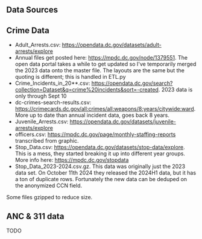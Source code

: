Data Sources
---

## Crime Data
- Adult_Arrests.csv: https://opendata.dc.gov/datasets/adult-arrests/explore
- Annual files get posted here: https://mpdc.dc.gov/node/1379551. The open data portal takes a while to get updated so I've temporarily merged the 2023 data onto the master file. The layouts are the same but the quoting is different; this is handled in ETL.py
- Crime_Incidents_in_20**.csv: https://opendata.dc.gov/search?collection=Dataset&q=crime%20incidents&sort=-created. 2023 data is only through Sept 10
- dc-crimes-search-results.csv: https://crimecards.dc.gov/all:crimes/all:weapons/8:years/citywide:ward. More up to date than annual incident data, goes back 8 years.
- Juvenile_Arrests.csv: https://opendata.dc.gov/datasets/juvenile-arrests/explore
- officers.csv: https://mpdc.dc.gov/page/monthly-staffing-reports transcribed from graphic.
- Stop_Data.csv: https://opendata.dc.gov/datasets/stop-data/explore. This is a mess, they started breaking it up into different year groups. More info here: https://mpdc.dc.gov/stopdata
- Stop_Data_2023-2024.csv.gz. This data was originally just the 2023 data set. On October 11th 2024 they released the 2024H1 data, but it has a ton of duplicate rows. Fortunately the new data can be deduped on the anonymized CCN field.


Some files gzipped to reduce size.

## ANC & 311 data
TODO
